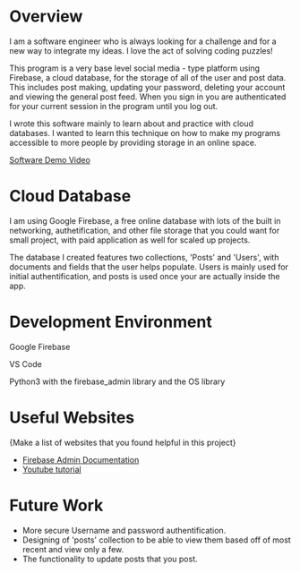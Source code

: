 # Overview

I am a software engineer who is always looking for a challenge and for a new way to integrate my ideas. I love the act of solving coding puzzles!

This program is a very base level social media - type platform using Firebase, a cloud database, for the storage of all of the user and post data. This includes post making, updating your password, deleting your account and viewing the general post feed. When you sign in you are authenticated for your current session in the program until you log out.

I wrote this software mainly to learn about and practice with cloud databases. I wanted to learn this technique on how to make my programs accessible to more people by providing storage in an online space. 


[Software Demo Video](https://youtu.be/o3E71fg_hEk)

# Cloud Database

I am using Google Firebase, a free online database with lots of the built in networking, authetification, and other file storage that you could want for small project, with paid application as well for scaled up projects.

The database I created features two collections, 'Posts' and 'Users', with documents and fields that the user helps populate. Users is mainly used for initial authentification, and posts is used once your are actually inside the app.

# Development Environment

Google Firebase

VS Code

Python3 with the firebase_admin library and the OS library

# Useful Websites

{Make a list of websites that you found helpful in this project}
* [Firebase Admin Documentation](https://firebase.google.com/docs/reference/admin)
* [Youtube tutorial](https://www.youtube.com/watch?v=UVzBQ0LkO28)

# Future Work


* More secure Username and password authentification.
* Designing of 'posts' collection to be able to view them based off of most recent and view only a few.
* The functionality to update posts that you post.